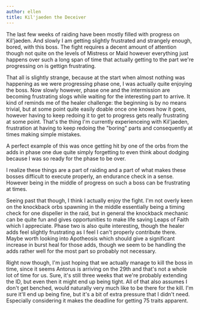 ```yaml
---
author: ellen
title: Kil'jaeden the Deceiver
---
```


The last few weeks of raiding have been mostly filled with progress on Kil'jaeden. And slowly I am getting slightly frustrated and strangely enough, bored, with this boss. The fight requires a decent amount of attention though not quite on the levels of Mistress or Maid however everything just happens over such a long span of time that actually getting to the part we're progressing on is gettign frustrating.

That all is slightly strange, because at the start when almost nothing was happening as we were progressing phase one, I was actually quite enjoying the boss. Now slowly however, phase one and the intermission are becoming frustrating slogs while waiting for the interesting part to arrive. It kind of reminds me of the healer challenge: the beginning is by no means trivial, but at some point quite easily doable once one knows how it goes, however having to keep redoing it to get to progress gets really frustrating at some point. That's the thing I'm currently experienceing with Kil'jaeden, frustration at having to keep redoing the "boring" parts and consequently at times making simple mistakes.

A perfect example of this was once getting hit by one of the orbs from the adds in phase one due quite simply forgetting to even think about dodging because I was so ready for the phase to be over.

I realize these things are a part of raiding and a part of what makes these bosses difficult to execute properly, an endurance check in a sense. However being in the middle of progress on such a boss can be frustrating at times.

Seeing past that though, I think I actually enjoy the fight. I'm not overly keen on the knockback orbs spawning in the middle essentially being a timing check for one dispeller in the raid, but in general the knockback mechanic can be quite fun and gives opportunities to make life saving Leaps of Faith which I appreciate. Phase two is also quite interesting, though the healer adds feel slightly frustrating as I feel I can't properly contribute there. Maybe worth looking into Apotheosis which should give a significant increase in burst heal for those adds, though we seem to be handling the adds rather well for the most part so probably not necessary.

Right now though, I'm just hoping that we actually manage to kill the boss in time, since it seems Antorus is arriving on the 29th and that's not a whole lot of time for us. Sure, it's still three weeks that we're probably extending the ID, but even then it might end up being tight. All of that also assumes I don't get benched, would naturally very much like to be there for the kill. I'm sure it'll end up being fine, but it's a bit of extra pressure that I didn't need. Especially considering it makes the deadline for getting 75 traits apparent.